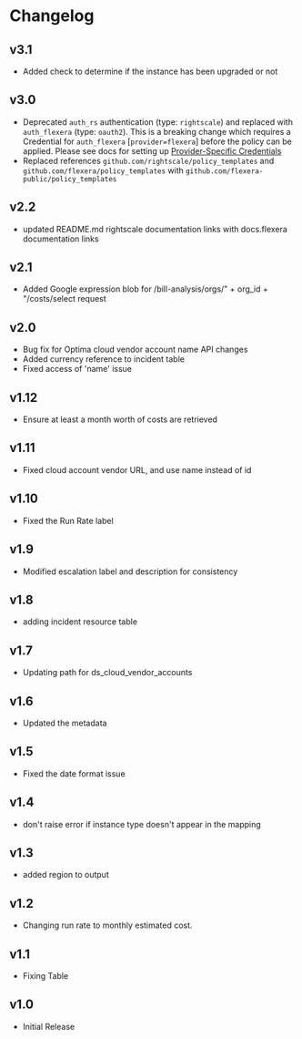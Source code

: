 # Changelog

## v3.1

- Added check to determine if the instance has been upgraded or not

## v3.0

- Deprecated `auth_rs` authentication (type: `rightscale`) and replaced with `auth_flexera` (type: `oauth2`).  This is a breaking change which requires a Credential for `auth_flexera` [`provider=flexera`] before the policy can be applied.  Please see docs for setting up [Provider-Specific Credentials](https://docs.flexera.com/flexera/EN/Automation/ProviderCredentials.htm)
- Replaced references `github.com/rightscale/policy_templates` and `github.com/flexera/policy_templates` with `github.com/flexera-public/policy_templates`

## v2.2

- updated README.md rightscale documentation links with docs.flexera documentation links

## v2.1

- Added Google expression blob for /bill-analysis/orgs/" + org_id + "/costs/select request

## v2.0

- Bug fix for Optima cloud vendor account name API changes
- Added currency reference to incident table
- Fixed access of 'name' issue

## v1.12

- Ensure at least a month worth of costs are retrieved

## v1.11

- Fixed cloud account vendor URL, and use name instead of id

## v1.10

- Fixed the Run Rate label

## v1.9

- Modified escalation label and description for consistency

## v1.8

- adding incident resource table

## v1.7

- Updating path for ds_cloud_vendor_accounts

## v1.6

- Updated the metadata

## v1.5

- Fixed the date format issue

## v1.4

- don't raise error if instance type doesn't appear in the mapping

## v1.3

- added region to output

## v1.2

- Changing run rate to monthly estimated cost.

## v1.1

- Fixing Table

## v1.0

- Initial Release

